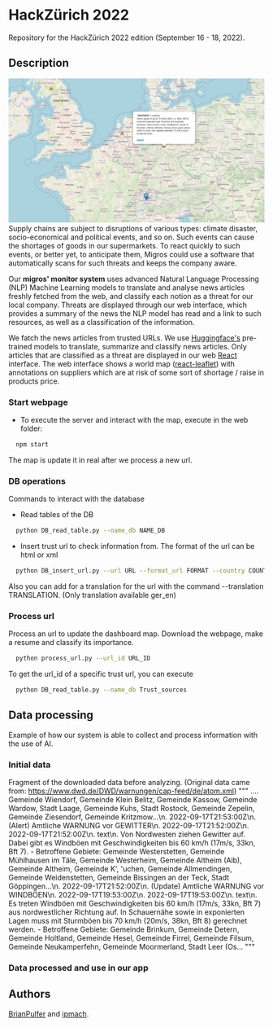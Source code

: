 # HackZürich 2022
Repository for the HackZürich 2022 edition (September 16 - 18, 2022).

## Description
![](overview.png "Final application")
Supply chains are subject to disruptions of various types: climate disaster, socio-economical and political events, and so on. Such events can cause the shortages of goods in our supermarkets. To react quickly to such events, or better yet, to anticipate them, Migros could use a software that automatically scans for such threats and keeps the company aware.

Our **migros' monitor system** uses advanced Natural Language Processing (NLP) Machine Learning models to translate and analyse news articles freshly fetched from the web, and classify each notion as a threat for our local company. Threats are displayed through our web interface, which provides a summary of the news the NLP model has read and a link to such resources, as well as a classification of the information.

We fatch the news articles from trusted URLs. We use [Huggingface's](https://www.huggingface.co) pre-trained models to translate, summarize and classify news articles. Only articles that are classified as a threat are displayed in our web  [React](https://www.reactjs.org) interface. The web interface shows a world map ([react-leaflet](https://react-leaflet.js.org/)) with annotations on suppliers which are at risk of some sort of shortage / raise in products price.

### Start webpage
- To execute the server and interact with the map, execute in the web folder:
``` bash 
  npm start 
```
The map is update it in real after we process a new url.
### DB operations
Commands to interact with the database
- Read tables of the DB
``` bash 
  python DB_read_table.py --name_db NAME_DB
```
- Insert trust url to check information from. The format of the url can be html or xml
``` bash 
  python DB_insert_url.py --url URL --format_url FORMAT --country COUNTRY
```
Also you can add for a translation for the url with the command --translation TRANSLATION. (Only translation available ger_en)

### Process url
Process an url to update the dashboard map. Download the webpage, make a resume and classify its importance. 
``` bash 
  python process_url.py --url_id URL_ID
```
To get the url_id of a specific trust url, you can execute
``` bash 
  python DB_read_table.py --name_db Trust_sources
```

## Data processing
Example of how our system is able to collect and process information with the use of AI.

### Initial data
Fragment of the downloaded data before analyzing. (Original data came from: https://www.dwd.de/DWD/warnungen/cap-feed/de/atom.xml)
"""
.... Gemeinde Wiendorf, Gemeinde Klein Belitz, Gemeinde Kassow, Gemeinde Wardow, Stadt Laage, Gemeinde Kuhs, Stadt Rostock, Gemeinde Zepelin, Gemeinde Ziesendorf, Gemeinde Kritzmow...\n. 2022-09-17T21:53:00Z\n. (Alert) Amtliche WARNUNG vor GEWITTER\n. 2022-09-17T21:52:00Z\n. 2022-09-17T21:52:00Z\n. text\n. Von Nordwesten ziehen Gewitter auf. Dabei gibt es Windböen mit Geschwindigkeiten bis 60 km/h (17m/s, 33kn, Bft 7). - Betroffene Gebiete: Gemeinde Westerstetten, Gemeinde Mühlhausen im Täle, Gemeinde Westerheim, Gemeinde Altheim (Alb), Gemeinde Altheim, Gemeinde K', 'uchen, Gemeinde Allmendingen, Gemeinde Weidenstetten, Gemeinde Bissingen an der Teck, Stadt Göppingen...\n. 2022-09-17T21:52:00Z\n. (Update) Amtliche WARNUNG vor WINDBÖEN\n. 2022-09-17T19:53:00Z\n. 2022-09-17T19:53:00Z\n. text\n. Es treten Windböen mit Geschwindigkeiten bis 60 km/h (17m/s, 33kn, Bft 7) aus nordwestlicher Richtung auf. In Schauernähe sowie in exponierten Lagen muss mit Sturmböen bis 70 km/h (20m/s, 38kn, Bft 8) gerechnet werden. - Betroffene Gebiete: Gemeinde Brinkum, Gemeinde Detern, Gemeinde Holtland, Gemeinde Hesel, Gemeinde Firrel, Gemeinde Filsum, Gemeinde Neukamperfehn, Gemeinde Moormerland, Stadt Leer (Os... 
"""
### Data processed and use in our app


## Authors
[BrianPulfer](https://github.com/BrianPulfer) and [ipmach](https://github.com/ipmach).
